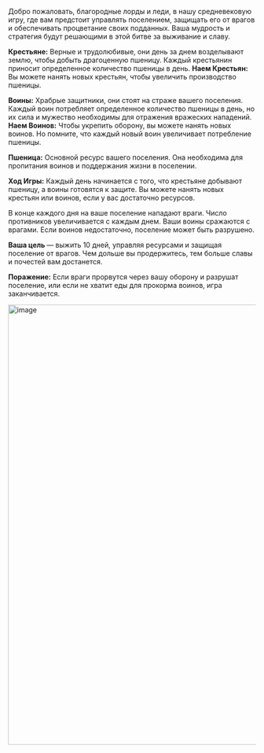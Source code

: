 Добро пожаловать, благородные лорды и леди, в нашу средневековую игру, где вам предстоит управлять поселением, защищать его от врагов и обеспечивать процветание своих подданных. Ваша мудрость и стратегия будут решающими в этой битве за выживание и славу.

<b>Крестьяне:</b> Верные и трудолюбивые, они день за днем возделывают землю, чтобы добыть драгоценную пшеницу. Каждый крестьянин приносит определенное количество пшеницы в день.
<b>Наем Крестьян:</b> Вы можете нанять новых крестьян, чтобы увеличить производство пшеницы.

<b>Воины:</b> Храбрые защитники, они стоят на страже вашего поселения. Каждый воин потребляет определенное количество пшеницы в день, но их сила и мужество необходимы для отражения вражеских нападений.
<b>Наем Воинов:</b> Чтобы укрепить оборону, вы можете нанять новых воинов. Но помните, что каждый новый воин увеличивает потребление пшеницы.

<b>Пшеница:</b> Основной ресурс вашего поселения. Она необходима для пропитания воинов и поддержания жизни в поселении.

<b>Ход Игры:</b>  Каждый день начинается с того, что крестьяне добывают пшеницу, а воины готовятся к защите.
Вы можете нанять новых крестьян или воинов, если у вас достаточно ресурсов.

В конце каждого дня на ваше поселение нападают враги. Число противников увеличивается с каждым днем.
Ваши воины сражаются с врагами. Если воинов недостаточно, поселение может быть разрушено.

<b>Ваша цель </b>— выжить 10 дней, управляя ресурсами и защищая поселение от врагов. Чем дольше вы продержитесь, тем больше славы и почестей вам достанется.

<b>Поражение:</b> Если враги прорвутся через вашу оборону и разрушат поселение, или если не хватит еды для прокорма воинов, игра заканчивается.

<img width="1597" height="895" alt="image" src="https://github.com/user-attachments/assets/2c7ff50a-0ae5-4445-811f-0920c6422206" />

